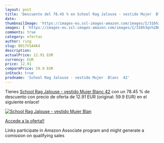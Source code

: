 ```yaml
---
layout: post
title: 'Descuento del 78.45 % en School Rag Jalouse - vestido Mujer  Blan'
date: 
thumbnailImage: 'https://images-eu.ssl-images-amazon.com/images/I/316h3qn%2BnPL._SL200_.jpg'
images: [ 'https://images-eu.ssl-images-amazon.com/images/I/316h3qn%2BnPL._SL200_.jpg' ]
comments: true
category: ofertas
author: ring
slug: B017VSA4K4
description:
actualPrice: 12.91 EUR
currency: EUR
price: 12.91
comparePrice: 59.9 EUR
inStock: true
prodname: 'School Rag Jalouse - vestido Mujer  Blanc  42'
---
```


Tienes [School Rag Jalouse - vestido Mujer  Blanc  42](https://www.amazon.es/dp/B017VSA4K4/?tag=tolees-21) con un 78.45 % de descuento con precio de oferta de 12.91 EUR (original: 59.9 EUR) en el siguiente enlace!

[![School Rag Jalouse - vestido Mujer  Blan](https://images-eu.ssl-images-amazon.com/images/I/316h3qn%2BnPL._SL200_.jpg)](https://www.amazon.es/dp/B017VSA4K4/?tag=tolees-21)

[Accede a la oferta!!](https://www.amazon.es/dp/B017VSA4K4/?tag=tolees-21)

Links participate in Amazon Associate program and might generate a comission on qualifying sales


